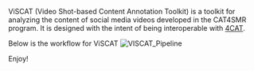 
ViSCAT (Video Shot-based Content Annotation Toolkit) is a toolkit for analyzing the content of social media videos developed in the CAT4SMR program. It is designed with the intent of being interoperable with [4CAT](https://github.com/digitalmethodsinitiative/4cat).

Below is the workflow for ViSCAT
![VISCAT_Pipeline](https://github.com/user-attachments/assets/7110c8af-304d-40f5-84d9-9a3bb78cff24)

Enjoy!
